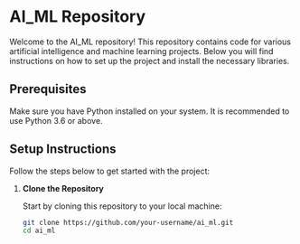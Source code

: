 # AI_ML Repository

Welcome to the AI_ML repository! This repository contains code for various artificial intelligence and machine learning projects. Below you will find instructions on how to set up the project and install the necessary libraries.

## Prerequisites

Make sure you have Python installed on your system. It is recommended to use Python 3.6 or above.

## Setup Instructions

Follow the steps below to get started with the project:

1. **Clone the Repository**

   Start by cloning this repository to your local machine:

   ```bash
   git clone https://github.com/your-username/ai_ml.git
   cd ai_ml
